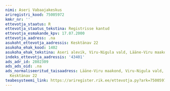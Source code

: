 ```yaml
---
nimi: Aseri Vabaajakeskus
ariregistri_kood: 75005972
kmkr_nr: ''
ettevotja_staatus: R
ettevotja_staatus_tekstina: Registrisse kantud
ettevotja_esmakande_kpv: 17.07.2000
ettevotja_aadress: .na
asukoht_ettevotja_aadressis: Kesktänav 22
asukoha_ehak_kood: 1402
asukoha_ehak_tekstina: Aseri alevik, Viru-Nigula vald, Lääne-Viru maakond
indeks_ettevotja_aadressis: '43401'
ads_adr_id: 2802309
ads_ads_oid: .na
ads_normaliseeritud_taisaadress: Lääne-Viru maakond, Viru-Nigula vald, Aseri alevik,
  Kesktänav 22
teabesysteemi_link: https://ariregister.rik.ee/ettevotja.py?ark=75005972&ref=rekvisiidid
---
```

